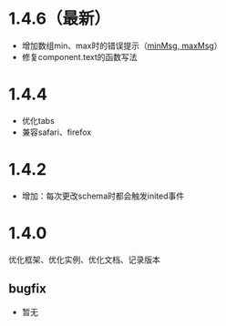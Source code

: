 # 1.4.6（最新）
- 增加数组min、max时的错误提示（[minMsg, maxMsg](../base/array.md#配置属性)）
- 修复component.text的函数写法

# 1.4.4
- 优化tabs
- 兼容safari、firefox

# 1.4.2
- 增加：每次更改schema时都会触发inited事件

# 1.4.0
优化框架、优化实例、优化文档、记录版本

## bugfix
- 暂无


